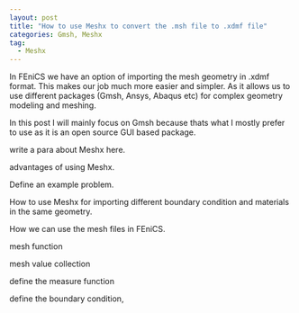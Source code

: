 ```yaml
---
layout: post
title: "How to use Meshx to convert the .msh file to .xdmf file"
categories: Gmsh, Meshx
tag: 
  - Meshx
---
```


In FEniCS we have an option of importing the mesh geometry in .xdmf format. This makes our job much more easier and simpler. As it allows us to use different packages (Gmsh, Ansys, Abaqus etc) for complex geometry modeling and meshing.

In this post I will mainly focus on Gmsh because thats what I mostly prefer to use as it is an open source  GUI based package. 

write a para about Meshx here. 

advantages of using Meshx. 

Define an example problem.

How to use Meshx for importing different boundary condition and materials in the same geometry. 

How we can use the mesh files in FEniCS. 

mesh function

mesh value collection 

define the measure function

define the boundary condition,

